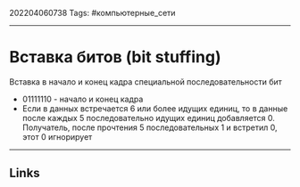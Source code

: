 202204060738
Tags: #компьютерные_сети

---

# Вставка битов (bit stuffing)
Вставка в начало и конец кадра специальной последовательности бит
- 01111110 - начало и конец кадра
- Если в данных встречается 6 или более идущих единиц, то в данные после каждых 5 последовательно идущих единиц добавляется 0. Получатель, после прочтения 5 последовательных 1 и встретил 0, этот 0 игнорирует

---
## Links